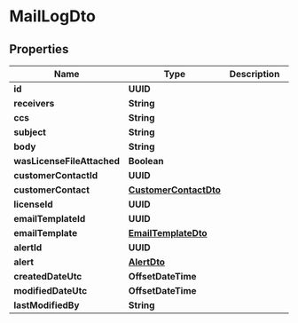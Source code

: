 

# MailLogDto


## Properties

| Name | Type | Description | Notes |
|------------ | ------------- | ------------- | -------------|
|**id** | **UUID** |  |  [optional] |
|**receivers** | **String** |  |  [optional] |
|**ccs** | **String** |  |  [optional] |
|**subject** | **String** |  |  [optional] |
|**body** | **String** |  |  [optional] |
|**wasLicenseFileAttached** | **Boolean** |  |  [optional] |
|**customerContactId** | **UUID** |  |  [optional] |
|**customerContact** | [**CustomerContactDto**](CustomerContactDto.md) |  |  [optional] |
|**licenseId** | **UUID** |  |  [optional] |
|**emailTemplateId** | **UUID** |  |  [optional] |
|**emailTemplate** | [**EmailTemplateDto**](EmailTemplateDto.md) |  |  [optional] |
|**alertId** | **UUID** |  |  [optional] |
|**alert** | [**AlertDto**](AlertDto.md) |  |  [optional] |
|**createdDateUtc** | **OffsetDateTime** |  |  [optional] |
|**modifiedDateUtc** | **OffsetDateTime** |  |  [optional] |
|**lastModifiedBy** | **String** |  |  [optional] |



